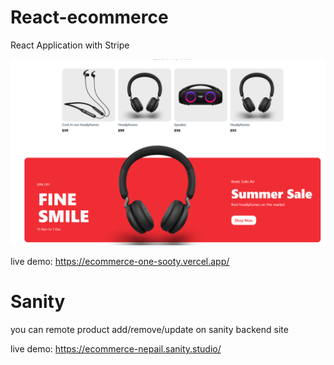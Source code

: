 # React-ecommerce

React Application with Stripe

![image](https://github.com/nepail/ecommerce/blob/master/demo/pic1.png)

live demo: https://ecommerce-one-sooty.vercel.app/

# Sanity

you can remote product add/remove/update on sanity backend site

live demo: https://ecommerce-nepail.sanity.studio/
